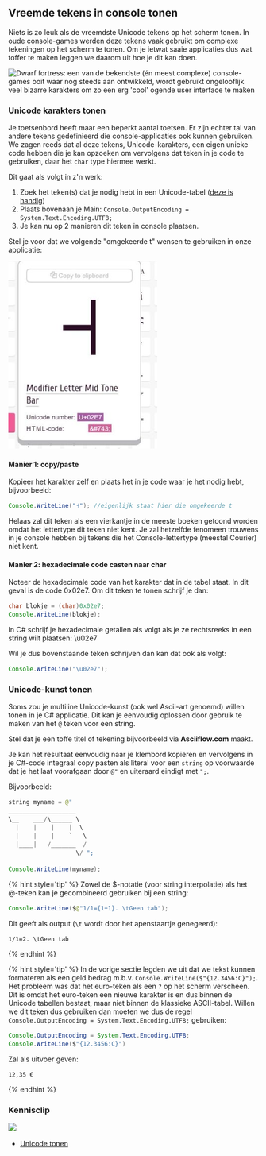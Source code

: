 ## Vreemde tekens in console tonen

Niets is zo leuk als de vreemdste Unicode tekens op het scherm tonen. In oude console-games werden deze tekens vaak gebruikt om complexe tekeningen op het scherm te tonen. Om je ietwat saaie applicaties dus wat toffer te maken leggen we daarom uit hoe je dit kan doen.

<!---{width:70%} --->
![Dwarf fortress: een van de bekendste (én meest complexe) console-games ooit waar nog steeds aan ontwikkeld, wordt gebruikt ongelooflijk veel bizarre karakters om zo een erg 'cool' ogende user interface te maken](../assets/0_intro/kerosenethunder_mockup.png)

### Unicode karakters tonen

Je toetsenbord heeft maar een beperkt aantal toetsen. Er zijn echter tal van andere tekens gedefinieerd die console-applicaties ook kunnen gebruiken. We zagen reeds dat al deze tekens, Unicode-karakters, een eigen unieke code hebben die je kan opzoeken om vervolgens dat teken in je code te gebruiken, daar het ``char`` type hiermee werkt.

Dit gaat als volgt in z'n werk:

1. Zoek het teken\(s\) dat je nodig hebt in een Unicode-tabel \([deze is handig](https://Unicode-table.com/en/)\)
2. Plaats bovenaan je Main: `Console.OutputEncoding = System.Text.Encoding.UTF8;`
3. Je kan nu op 2 manieren dit teken in console plaatsen.

<!---{pagebreak} --->

Stel je voor dat we volgende "omgekeerde t" wensen te gebruiken in onze applicatie:

<!---{height:30%} --->
![Een handig teken als je een huis wilt tekenen in de console](../assets/0_intro/letter.jpg)

#### Manier 1: copy/paste

Kopieer het karakter zelf en plaats het in je code waar je het nodig hebt, bijvoorbeeld:

```java
Console.WriteLine("˧"); //eigenlijk staat hier die omgekeerde t
```

Helaas zal dit teken als een vierkantje in de meeste boeken getoond worden omdat het lettertype dit teken niet kent. Je zal hetzelfde fenomeen trouwens in je console hebben bij tekens die het Console-lettertype (meestal Courier) niet kent.

#### Manier 2: hexadecimale code casten naar char

Noteer de hexadecimale code van het karakter dat in de tabel staat. In dit geval is de code 0x02e7. Om dit teken te tonen schrijf je dan:

```java
char blokje = (char)0x02e7;
Console.WriteLine(blokje);
```

In C# schrijf je hexadecimale getallen als volgt als je ze rechtsreeks in een string wilt plaatsen: \u02e7

Wil je dus bovenstaande teken schrijven dan kan dat ook als volgt:

```java
Console.WriteLine("\u02e7");
```

<!---{pagebreak} --->

### Unicode-kunst tonen

Soms zou je multiline Unicode-kunst (ook wel Ascii-art genoemd) willen tonen in je C# applicatie. Dit kan je eenvoudig oplossen door gebruik te maken van het ``@`` teken voor een string.

Stel dat je een toffe titel of tekening bijvoorbeeld via **Asciiflow.com** maakt.

Je kan het resultaat eenvoudig naar je klembord kopiëren en vervolgens in je C#-code integraal copy pasten als literal voor een ``string`` op voorwaarde dat je het laat voorafgaan door ``@"`` en uiteraard eindigt met ``";``.

Bijvoorbeeld:

```java
string myname = @"
___________________   
\__    ___/\______ \  
  |    |    |    |  \ 
  |    |    |    `   \
  |____|   /_______  /
                   \/ ";

Console.WriteLine(myname);
```

{% hint style='tip' %}
Zowel de $-notatie (voor string interpolatie) als het  @-teken kan je gecombineerd gebruiken bij een string:

```java
Console.WriteLine($@"1/1={1+1}. \tGeen tab");
```

Dit geeft als output (``\t`` wordt door het apenstaartje genegeerd):

<!---{line-numbers:false}--->
```text
1/1=2. \tGeen tab
```
{% endhint %}

{% hint style='tip' %}
In de vorige sectie legden we uit dat we tekst kunnen formateren als een geld bedrag m.b.v. ``Console.WriteLine($"{12.3456:C}");``. Het probleem was dat het euro-teken als een ``?`` op het scherm verscheen. Dit is omdat het euro-teken een nieuwe karakter is en dus binnen de Unicode tabellen bestaat, maar niet binnen de klassieke ASCII-tabel. Willen we dit teken dus gebruiken dan moeten we dus de regel `Console.OutputEncoding = System.Text.Encoding.UTF8;` gebruiken:

```java
Console.OutputEncoding = System.Text.Encoding.UTF8;
Console.WriteLine($"{12.3456:C}")
```

Zal als uitvoer geven:

```text
12,35 €
```
{% endhint %} 

<!---NOBOOKSTART--->
### Kennisclip
![](../assets/infoclip.png)

* [Unicode tonen](https://ap.cloud.panopto.eu/Panopto/Pages/Viewer.aspx?id=9b7eb60b-35fd-4f4e-b825-ac3800850087)
<!---NOBOOKEND--->